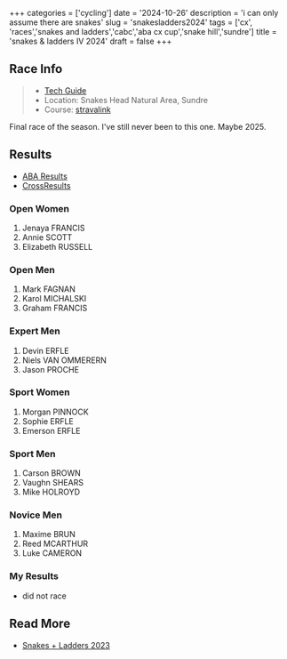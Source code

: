 +++
categories = ['cycling']
date = '2024-10-26'
description = 'i can only assume there are snakes'
slug = 'snakesladders2024'
tags = ['cx', 'races','snakes and ladders','cabc','aba cx cup','snake hill','sundre']
title = 'snakes & ladders IV 2024'
draft = false
+++
## Race Info

> * [Tech Guide](https://docs.google.com/document/d/1XyrN2tg1PjTT6lNv1o3xg7ECCAtbaQT-mj0UxuwGTmE/edit?usp=sharing)
> * Location: Snakes Head Natural Area, Sundre
> * Course: [stravalink](http://www.strava.com/segments/35705305)

Final race of the season. I've still never been to this one. Maybe 2025.
## Results

* [ABA Results](https://www.albertabicycle.ab.ca/uploads/files/2024%20Documents/2024%20Race%20Results/Snakes%20and%20Ladders%20IV%20CX%20-%202024.pdf)
* [CrossResults](https://www.crossresults.com/race/11919)

### Open Women

1. Jenaya FRANCIS
2. Annie SCOTT
3. Elizabeth RUSSELL
### Open Men

1. Mark FAGNAN
2. Karol MICHALSKI
3. Graham FRANCIS
### Expert Men

1. Devin ERFLE
2. Niels VAN OMMERERN
3. Jason PROCHE
### Sport Women

1. Morgan PINNOCK
2. Sophie ERFLE
3. Emerson ERFLE
### Sport Men

1. Carson BROWN
2. Vaughn SHEARS
3. Mike HOLROYD
### Novice Men

1. Maxime BRUN
2. Reed MCARTHUR
3. Luke CAMERON

### My Results

* did not race

## Read More

* [Snakes + Ladders 2023](../snakesladders2023/)